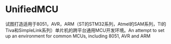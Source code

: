 # UnifiedMCU
试图打造适用于8051，AVR，ARM（ST的STM32系列，Atmel的SAM系列，TI的Tiva和SimpleLink系列）单片机的跨平台通用MCU开发环境。An attempt to set up an environment for common MCUs, including 8051, AVR and ARM
